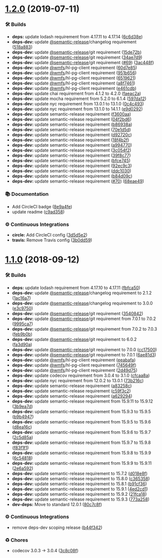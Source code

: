 # [1.2.0](https://github.com/wmfs/pg-address-matcher/compare/v1.1.0...v1.2.0) (2019-07-11)


### 🛠 Builds

* **deps:** update lodash requirement from 4.17.11 to 4.17.14 ([6c6d38e](https://github.com/wmfs/pg-address-matcher/commit/6c6d38e))
* **deps-dev:** update [@semantic-release](https://github.com/semantic-release)/changelog requirement ([518a883](https://github.com/wmfs/pg-address-matcher/commit/518a883))
* **deps-dev:** update [@semantic-release](https://github.com/semantic-release)/git requirement ([15de72b](https://github.com/wmfs/pg-address-matcher/commit/15de72b))
* **deps-dev:** update [@semantic-release](https://github.com/semantic-release)/git requirement ([34ae7d9](https://github.com/wmfs/pg-address-matcher/commit/34ae7d9))
* **deps-dev:** update [@semantic-release](https://github.com/semantic-release)/git requirement ([#69](https://github.com/wmfs/pg-address-matcher/issues/69)) ([3ac448f](https://github.com/wmfs/pg-address-matcher/commit/3ac448f))
* **deps-dev:** update [@wmfs](https://github.com/wmfs)/hl-pg-client requirement ([60d7e85](https://github.com/wmfs/pg-address-matcher/commit/60d7e85))
* **deps-dev:** update [@wmfs](https://github.com/wmfs)/hl-pg-client requirement ([951b656](https://github.com/wmfs/pg-address-matcher/commit/951b656))
* **deps-dev:** update [@wmfs](https://github.com/wmfs)/hl-pg-client requirement ([6519621](https://github.com/wmfs/pg-address-matcher/commit/6519621))
* **deps-dev:** update [@wmfs](https://github.com/wmfs)/hl-pg-client requirement ([a8f7461](https://github.com/wmfs/pg-address-matcher/commit/a8f7461))
* **deps-dev:** update [@wmfs](https://github.com/wmfs)/hl-pg-client requirement ([e461cdb](https://github.com/wmfs/pg-address-matcher/commit/e461cdb))
* **deps-dev:** update chai requirement from 4.1.2 to 4.2.0 ([faeac2a](https://github.com/wmfs/pg-address-matcher/commit/faeac2a))
* **deps-dev:** update mocha requirement from 5.2.0 to 6.1.4 ([597da12](https://github.com/wmfs/pg-address-matcher/commit/597da12))
* **deps-dev:** update nyc requirement from 13.0.1 to 13.1.0 ([0c4c493](https://github.com/wmfs/pg-address-matcher/commit/0c4c493))
* **deps-dev:** update nyc requirement from 13.1.0 to 14.1.1 ([e9d0292](https://github.com/wmfs/pg-address-matcher/commit/e9d0292))
* **deps-dev:** update semantic-release requirement ([f3600aa](https://github.com/wmfs/pg-address-matcher/commit/f3600aa))
* **deps-dev:** update semantic-release requirement ([04f2bd6](https://github.com/wmfs/pg-address-matcher/commit/04f2bd6))
* **deps-dev:** update semantic-release requirement ([b86938a](https://github.com/wmfs/pg-address-matcher/commit/b86938a))
* **deps-dev:** update semantic-release requirement ([70e1d5d](https://github.com/wmfs/pg-address-matcher/commit/70e1d5d))
* **deps-dev:** update semantic-release requirement ([d92720c](https://github.com/wmfs/pg-address-matcher/commit/d92720c))
* **deps-dev:** update semantic-release requirement ([18f4b2f](https://github.com/wmfs/pg-address-matcher/commit/18f4b2f))
* **deps-dev:** update semantic-release requirement ([a994770](https://github.com/wmfs/pg-address-matcher/commit/a994770))
* **deps-dev:** update semantic-release requirement ([3c054f2](https://github.com/wmfs/pg-address-matcher/commit/3c054f2))
* **deps-dev:** update semantic-release requirement ([39f8c77](https://github.com/wmfs/pg-address-matcher/commit/39f8c77))
* **deps-dev:** update semantic-release requirement ([bfce745](https://github.com/wmfs/pg-address-matcher/commit/bfce745))
* **deps-dev:** update semantic-release requirement ([92ec9c3](https://github.com/wmfs/pg-address-matcher/commit/92ec9c3))
* **deps-dev:** update semantic-release requirement ([ddc1030](https://github.com/wmfs/pg-address-matcher/commit/ddc1030))
* **deps-dev:** update semantic-release requirement ([b84d09c](https://github.com/wmfs/pg-address-matcher/commit/b84d09c))
* **deps-dev:** update semantic-release requirement ([#70](https://github.com/wmfs/pg-address-matcher/issues/70)) ([68eae49](https://github.com/wmfs/pg-address-matcher/commit/68eae49))


### 📚 Documentation

* Add CircleCI badge ([8e9a4fe](https://github.com/wmfs/pg-address-matcher/commit/8e9a4fe))
* update readme ([c9ad358](https://github.com/wmfs/pg-address-matcher/commit/c9ad358))


### ⚙️ Continuous Integrations

* **circle:** Add CircleCI config ([3d5d5e2](https://github.com/wmfs/pg-address-matcher/commit/3d5d5e2))
* **travis:** Remove Travis config ([3b0dd59](https://github.com/wmfs/pg-address-matcher/commit/3b0dd59))

# [1.1.0](https://github.com/wmfs/pg-address-matcher/compare/v1.0.2...v1.1.0) (2018-09-12)


### 🛠 Builds

* **deps:** update lodash requirement from 4.17.10 to 4.17.11 ([fbfca50](https://github.com/wmfs/pg-address-matcher/commit/fbfca50))
* **deps-dev:** update [@semantic-release](https://github.com/semantic-release)/changelog requirement to 2.1.2 ([1ac16a7](https://github.com/wmfs/pg-address-matcher/commit/1ac16a7))
* **deps-dev:** update [@semantic-release](https://github.com/semantic-release)/changelog requirement to 3.0.0 ([e3c9750](https://github.com/wmfs/pg-address-matcher/commit/e3c9750))
* **deps-dev:** update [@semantic-release](https://github.com/semantic-release)/git requirement ([3540842](https://github.com/wmfs/pg-address-matcher/commit/3540842))
* **deps-dev:** update [@semantic-release](https://github.com/semantic-release)/git requirement from 7.0.1 to 7.0.2 ([9995ca7](https://github.com/wmfs/pg-address-matcher/commit/9995ca7))
* **deps-dev:** update [@semantic-release](https://github.com/semantic-release)/git requirement from 7.0.2 to 7.0.3 ([feb9b0b](https://github.com/wmfs/pg-address-matcher/commit/feb9b0b))
* **deps-dev:** update [@semantic-release](https://github.com/semantic-release)/git requirement to 6.0.2 ([fa3d90a](https://github.com/wmfs/pg-address-matcher/commit/fa3d90a))
* **deps-dev:** update [@semantic-release](https://github.com/semantic-release)/git requirement to 7.0.0 ([cc17500](https://github.com/wmfs/pg-address-matcher/commit/cc17500))
* **deps-dev:** update [@semantic-release](https://github.com/semantic-release)/git requirement to 7.0.1 ([6ae81d3](https://github.com/wmfs/pg-address-matcher/commit/6ae81d3))
* **deps-dev:** update [@wmfs](https://github.com/wmfs)/hl-pg-client requirement ([eeabafa](https://github.com/wmfs/pg-address-matcher/commit/eeabafa))
* **deps-dev:** update [@wmfs](https://github.com/wmfs)/hl-pg-client requirement ([745649f](https://github.com/wmfs/pg-address-matcher/commit/745649f))
* **deps-dev:** update [@wmfs](https://github.com/wmfs)/hl-pg-client requirement ([2d49d75](https://github.com/wmfs/pg-address-matcher/commit/2d49d75))
* **deps-dev:** update codecov requirement from 3.0.4 to 3.1.0 ([cfcaa8a](https://github.com/wmfs/pg-address-matcher/commit/cfcaa8a))
* **deps-dev:** update nyc requirement from 12.0.2 to 13.0.1 ([73b216c](https://github.com/wmfs/pg-address-matcher/commit/73b216c))
* **deps-dev:** update semantic-release requirement ([a83258c](https://github.com/wmfs/pg-address-matcher/commit/a83258c))
* **deps-dev:** update semantic-release requirement ([c59f3c2](https://github.com/wmfs/pg-address-matcher/commit/c59f3c2))
* **deps-dev:** update semantic-release requirement ([a629294](https://github.com/wmfs/pg-address-matcher/commit/a629294))
* **deps-dev:** update semantic-release requirement from 15.9.11 to 15.9.12 ([3b9ea7d](https://github.com/wmfs/pg-address-matcher/commit/3b9ea7d))
* **deps-dev:** update semantic-release requirement from 15.9.3 to 15.9.5 ([b9b4947](https://github.com/wmfs/pg-address-matcher/commit/b9b4947))
* **deps-dev:** update semantic-release requirement from 15.9.5 to 15.9.6 ([d8ea16c](https://github.com/wmfs/pg-address-matcher/commit/d8ea16c))
* **deps-dev:** update semantic-release requirement from 15.9.6 to 15.9.7 ([2c5d85a](https://github.com/wmfs/pg-address-matcher/commit/2c5d85a))
* **deps-dev:** update semantic-release requirement from 15.9.7 to 15.9.8 ([f83f1f1](https://github.com/wmfs/pg-address-matcher/commit/f83f1f1))
* **deps-dev:** update semantic-release requirement from 15.9.8 to 15.9.9 ([6c54818](https://github.com/wmfs/pg-address-matcher/commit/6c54818))
* **deps-dev:** update semantic-release requirement from 15.9.9 to 15.9.11 ([2e6a592](https://github.com/wmfs/pg-address-matcher/commit/2e6a592))
* **deps-dev:** update semantic-release requirement to 15.7.2 ([d018e8f](https://github.com/wmfs/pg-address-matcher/commit/d018e8f))
* **deps-dev:** update semantic-release requirement to 15.8.0 ([c365358](https://github.com/wmfs/pg-address-matcher/commit/c365358))
* **deps-dev:** update semantic-release requirement to 15.8.1 ([b91cf36](https://github.com/wmfs/pg-address-matcher/commit/b91cf36))
* **deps-dev:** update semantic-release requirement to 15.9.1 ([4ed2cd1](https://github.com/wmfs/pg-address-matcher/commit/4ed2cd1))
* **deps-dev:** update semantic-release requirement to 15.9.2 ([21fca18](https://github.com/wmfs/pg-address-matcher/commit/21fca18))
* **deps-dev:** update semantic-release requirement to 15.9.3 ([773a258](https://github.com/wmfs/pg-address-matcher/commit/773a258))
* **dev-deps:** Move to standard 12.0.1 ([80c7c8f](https://github.com/wmfs/pg-address-matcher/commit/80c7c8f))


### ⚙️ Continuous Integrations

* remove deps-dev scoping release ([b44f342](https://github.com/wmfs/pg-address-matcher/commit/b44f342))


### ♻️ Chores

* codecov 3.0.3 -> 3.0.4 ([3c8c08f](https://github.com/wmfs/pg-address-matcher/commit/3c8c08f))
